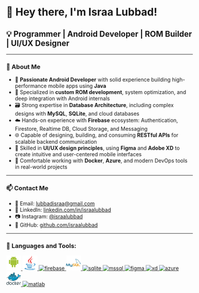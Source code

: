 # 👋 Hey there, I'm Israa Lubbad!

## 💡 Programmer | Android Developer | ROM Builder | UI/UX Designer

---

### 🧠 About Me

- 📱 **Passionate Android Developer** with solid experience building high-performance mobile apps using **Java**
- 🔧 Specialized in **custom ROM development**, system optimization, and deep integration with Android internals
- 🗃️ Strong expertise in **Database Architecture**, including complex designs with **MySQL**, **SQLite**, and cloud databases
- ☁️ Hands-on experience with **Firebase** ecosystem: Authentication, Firestore, Realtime DB, Cloud Storage, and Messaging
- 🌐 Capable of designing, building, and consuming **RESTful APIs** for scalable backend communication
- 🎨 Skilled in **UI/UX design principles**, using **Figma** and **Adobe XD** to create intuitive and user-centered mobile interfaces
- 🐳 Comfortable working with **Docker**, **Azure**, and modern DevOps tools in real-world projects


---

### 📫 Contact Me
- 📧 Email: lubbadisraa@gmail.com
- 💼 LinkedIn: [linkedin.com/in/israalubbad](https://linkedin.com/in/israalubbad)  
- 📷 Instagram: [@israalubbad](https://instagram.com/israa.lubbad)  
- 🐙 GitHub: [github.com/israalubbad](https://github.com/israalubbad)

---

### 🧰 Languages and Tools:
<p align="left">
  <!-- Android -->
  <a href="https://developer.android.com" target="_blank" rel="noreferrer">
    <img src="https://raw.githubusercontent.com/devicons/devicon/master/icons/android/android-original-wordmark.svg" alt="android" width="40" height="40"/>
  </a>
  
  <!-- Java -->
  <a href="https://www.java.com" target="_blank" rel="noreferrer">
    <img src="https://raw.githubusercontent.com/devicons/devicon/master/icons/java/java-original.svg" alt="java" width="40" height="40"/>
  </a>

  <!-- Firebase -->
  <a href="https://firebase.google.com/" target="_blank" rel="noreferrer">
    <img src="https://www.vectorlogo.zone/logos/firebase/firebase-icon.svg" alt="firebase" width="40" height="40"/>
  </a>

  <!-- MySQL -->
  <a href="https://www.mysql.com/" target="_blank" rel="noreferrer">
    <img src="https://raw.githubusercontent.com/devicons/devicon/master/icons/mysql/mysql-original-wordmark.svg" alt="mysql" width="40" height="40"/>
  </a>

  <!-- SQLite -->
  <a href="https://www.sqlite.org/" target="_blank" rel="noreferrer">
    <img src="https://www.vectorlogo.zone/logos/sqlite/sqlite-icon.svg" alt="sqlite" width="40" height="40"/>
  </a>

  <!-- MSSQL -->
  <a href="https://www.microsoft.com/en-us/sql-server" target="_blank" rel="noreferrer">
    <img src="https://www.svgrepo.com/show/303229/microsoft-sql-server-logo.svg" alt="mssql" width="40" height="40"/>
  </a>

  <!-- Figma -->
  <a href="https://www.figma.com/" target="_blank" rel="noreferrer">
    <img src="https://www.vectorlogo.zone/logos/figma/figma-icon.svg" alt="figma" width="40" height="40"/>
  </a>

  <!-- Adobe XD -->
  <a href="https://www.adobe.com/products/xd.html" target="_blank" rel="noreferrer">
    <img src="https://cdn.worldvectorlogo.com/logos/adobe-xd.svg" alt="xd" width="40" height="40"/>
  </a>

  <!-- Azure -->
  <a href="https://azure.microsoft.com/en-in/" target="_blank" rel="noreferrer">
    <img src="https://www.vectorlogo.zone/logos/microsoft_azure/microsoft_azure-icon.svg" alt="azure" width="40" height="40"/>
  </a>

  <!-- Docker -->
  <a href="https://www.docker.com/" target="_blank" rel="noreferrer">
    <img src="https://raw.githubusercontent.com/devicons/devicon/master/icons/docker/docker-original-wordmark.svg" alt="docker" width="40" height="40"/>
  </a>

  <!-- MATLAB -->
  <a href="https://www.mathworks.com/" target="_blank" rel="noreferrer">
    <img src="https://upload.wikimedia.org/wikipedia/commons/2/21/Matlab_Logo.png" alt="matlab" width="40" height="40"/>
  </a>
</p>

